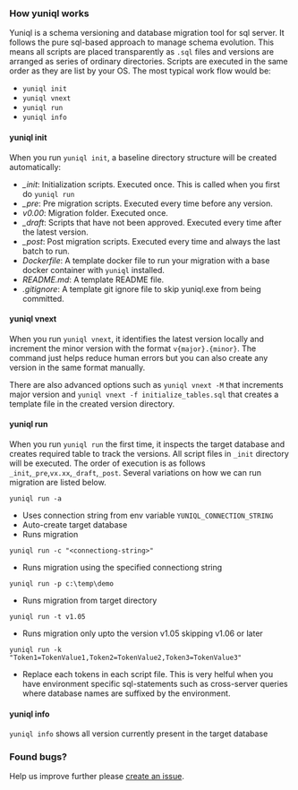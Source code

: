 ### How yuniql works

Yuniql is a schema versioning and database migration tool for sql server. It follows the pure sql-based approach to manage schema evolution. This means all scripts are placed transparently as `.sql` files and versions are arranged as series of ordinary directories. Scripts are executed in the same order as they are list by your OS. The most typical work flow would be:
- `yuniql init`
- `yuniql vnext`
- `yuniql run`
- `yuniql info`

#### yuniql init
When you run `yuniql init`, a baseline directory structure will be created automatically: 
- *_init*: Initialization scripts. Executed once. This is called when you first do `yuniql run`
- *_pre*: Pre migration scripts. Executed every time before any version. 
- *v0.00*: Migration folder. Executed once.
- *_draft*: Scripts that have not been approved. Executed every time after the latest version.
- *_post*: Post migration scripts. Executed every time and always the last batch to run.
- *Dockerfile*: A template docker file to run your migration with a base docker container with `yuniql` installed.
- *README.md*: A template README file.
- *.gitignore*: A template git ignore file to skip yuniql.exe from being committed.

#### yuniql vnext
When you run `yuniql vnext`, it identifies the latest version locally and increment the minor version with the format `v{major}.{minor}`. The command just helps reduce human errors but you can also create any version in the same format manually. 

There are also advanced options such as `yuniql vnext -M` that increments major version and `yuniql vnext -f initialize_tables.sql` that creates a template file in the created version directory.

#### yuniql run
When you run `yuniql run` the first time, it inspects the target database and creates required table to track the versions. All script files in `_init` directory will be executed. The order of execution is as follows `_init`,`_pre`,`vx.xx`,`_draft`,`_post`. Several variations on how we can run migration are listed below.

  `yuniql run -a`
  - Uses connection string from env variable `YUNIQL_CONNECTION_STRING`
  - Auto-create target database
  - Runs migration

  `yuniql run -c "<connectiong-string>"`
  - Runs migration using the specified connectiong string

  `yuniql run -p c:\temp\demo`
  - Runs migration from target directory

  `yuniql run -t v1.05`
  - Runs migration only upto the version v1.05 skipping v1.06 or later

  `yuniql run -k "Token1=TokenValue1,Token2=TokenValue2,Token3=TokenValue3"`
  - Replace each tokens in each script file. This is very helful when you have environment specific sql-statements such as cross-server queries where database names are suffixed by the environment.
  
#### yuniql info

`yuniql info` shows all version currently present in the target database

### Found bugs?

Help us improve further please [create an issue](https://github.com/rdagumampan/yuniql/issues/new).
